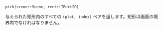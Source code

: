 ```
pick(scene::Scene, rect::IRect2D)
```

与えられた矩形内のすべての `(plot, index)` ペアを返します。矩形は画面の境界内でなければなりません。
